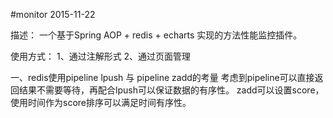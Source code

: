 #monitor 2015-11-22



描述：
一个基于Spring AOP + redis + echarts 实现的方法性能监控插件。

使用方式：
1、通过注解形式
2、通过页面管理



一、redis使用pipeline lpush  与 pipeline zadd的考量
考虑到pipeline可以直接返回结果不需要等待，再配合lpush可以保证数据的有序性。
zadd可以设置score，使用时间作为score排序可以满足时间有序性。

